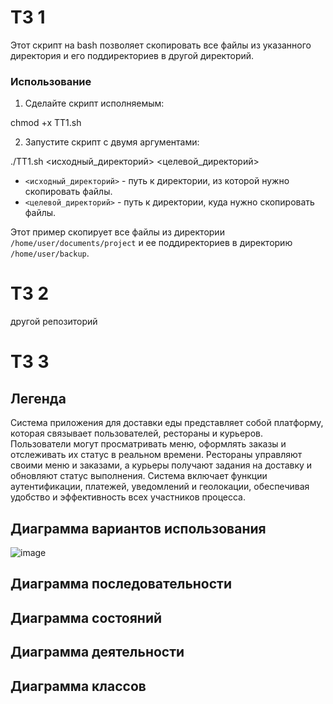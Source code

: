 # ТЗ 1

Этот скрипт на bash позволяет скопировать все файлы из указанного директория и его поддиректориев в другой директорий.  

### Использование

1. Сделайте скрипт исполняемым:

chmod +x TT1.sh

2. Запустите скрипт с двумя аргументами:

./TT1.sh <исходный_директорий> <целевой_директорий>

* `<исходный_директорий>` - путь к директории, из которой нужно скопировать файлы.
* `<целевой_директорий>` - путь к директории, куда нужно скопировать файлы. 

Этот пример скопирует все файлы из директории `/home/user/documents/project` и ее поддиректориев в директорию `/home/user/backup`.

# ТЗ 2

другой репозиторий

# ТЗ 3

## Легенда

Система приложения для доставки еды представляет собой платформу, которая связывает пользователей, рестораны и курьеров. Пользователи могут просматривать меню, оформлять заказы и отслеживать их статус в реальном времени. Рестораны управляют своими меню и заказами, а курьеры получают задания на доставку и обновляют статус выполнения. Система включает функции аутентификации, платежей, уведомлений и геолокации, обеспечивая удобство и эффективность всех участников процесса.

## Диаграмма вариантов использования

![image](https://github.com/tenderwrath/tphw/assets/107726368/512a2faf-2691-47cb-8348-fd6713f8d2eb)


## Диаграмма последовательности

## Диаграмма состояний

## Диаграмма деятельности

## Диаграмма классов

